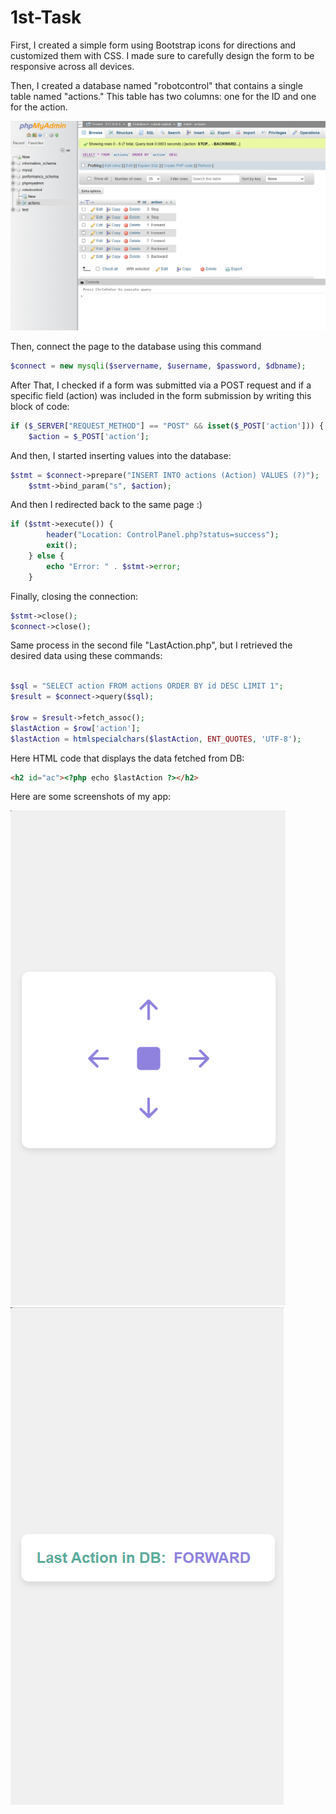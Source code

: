 # 1st-Task


First, I created a simple form using Bootstrap icons for directions and customized them with CSS. I made sure to carefully design the form to be responsive across all devices.

Then, I created a database named "robotcontrol" that contains a single table named "actions." This table has two columns: one for the ID and one for the action.

![Database](imgs/actionsDB.png)

Then, connect the page to the database using this command
```php
$connect = new mysqli($servername, $username, $password, $dbname);
```
After That, I checked if a form was submitted via a POST request and if a specific field (action) was included in the form submission by writing this block of code:
```php
if ($_SERVER["REQUEST_METHOD"] == "POST" && isset($_POST['action'])) {
    $action = $_POST['action'];
```
And then, I started inserting values into the database:
```php
$stmt = $connect->prepare("INSERT INTO actions (Action) VALUES (?)");
    $stmt->bind_param("s", $action); 
```
And then I redirected back to the same page :)
```php
if ($stmt->execute()) {
        header("Location: ControlPanel.php?status=success");
        exit();
    } else {
        echo "Error: " . $stmt->error;
    }
```
Finally, closing the connection:
```php
$stmt->close();
$connect->close();
```

Same process in the second file "LastAction.php", but I retrieved the desired data using these commands:
```php

$sql = "SELECT action FROM actions ORDER BY id DESC LIMIT 1";
$result = $connect->query($sql);

$row = $result->fetch_assoc();
$lastAction = $row['action'];
$lastAction = htmlspecialchars($lastAction, ENT_QUOTES, 'UTF-8');
```
Here HTML code that displays the data fetched from DB:
```html
<h2 id="ac"><?php echo $lastAction ?></h2>
```
Here are some screenshots of my app:

![ControlPanelPage](imgs/CP.png)
![LastActionPage](imgs/LA.png)
